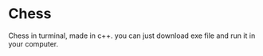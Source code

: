 # Chess
Chess in turminal, made in c++. you can just download exe file and run it in your computer.
